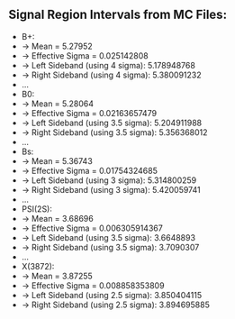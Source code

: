 ## Signal Region Intervals from MC Files:
- B+:
- -> Mean = 5.27952
- -> Effective Sigma = 0.025142808
- -> Left Sideband (using 4 sigma): 5.178948768
- -> Right Sideband (using 4 sigma): 5.380091232
- ...
- B0:
- -> Mean = 5.28064
- -> Effective Sigma = 0.02163657479
- -> Left Sideband (using 3.5 sigma): 5.204911988
- -> Right Sideband (using 3.5 sigma): 5.356368012
- ...
- Bs:
- -> Mean = 5.36743
- -> Effective Sigma = 0.01754324685
- -> Left Sideband (using 3 sigma): 5.314800259
- -> Right Sideband (using 3 sigma): 5.420059741
- ...
- PSI(2S):
- -> Mean = 3.68696
- -> Effective Sigma = 0.006305914367
- -> Left Sideband (using 3.5 sigma): 3.6648893
- -> Right Sideband (using 3.5 sigma): 3.7090307
- ...
- X(3872):
- -> Mean = 3.87255
- -> Effective Sigma = 0.008858353809
- -> Left Sideband (using 2.5 sigma): 3.850404115
- -> Right Sideband (using 2.5 sigma): 3.894695885
